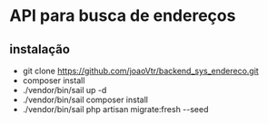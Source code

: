 # API para busca de endereços

## instalação

-   git clone https://github.com/joaoVtr/backend_sys_endereco.git
-   composer install
-   ./vendor/bin/sail up -d
-   ./vendor/bin/sail composer install
-   ./vendor/bin/sail php artisan migrate:fresh --seed
